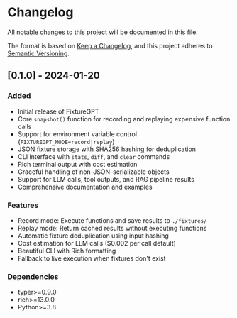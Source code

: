 # Changelog

All notable changes to this project will be documented in this file.

The format is based on [Keep a Changelog](https://keepachangelog.com/en/1.0.0/),
and this project adheres to [Semantic Versioning](https://semver.org/spec/v2.0.0.html).

## [0.1.0] - 2024-01-20

### Added
- Initial release of FixtureGPT
- Core `snapshot()` function for recording and replaying expensive function calls
- Support for environment variable control (`FIXTUREGPT_MODE=record|replay`)
- JSON fixture storage with SHA256 hashing for deduplication
- CLI interface with `stats`, `diff`, and `clear` commands
- Rich terminal output with cost estimation
- Graceful handling of non-JSON-serializable objects
- Support for LLM calls, tool outputs, and RAG pipeline results
- Comprehensive documentation and examples

### Features
- Record mode: Execute functions and save results to `./fixtures/`
- Replay mode: Return cached results without executing functions
- Automatic fixture deduplication using input hashing
- Cost estimation for LLM calls ($0.002 per call default)
- Beautiful CLI with Rich formatting
- Fallback to live execution when fixtures don't exist

### Dependencies
- typer>=0.9.0
- rich>=13.0.0
- Python>=3.8 